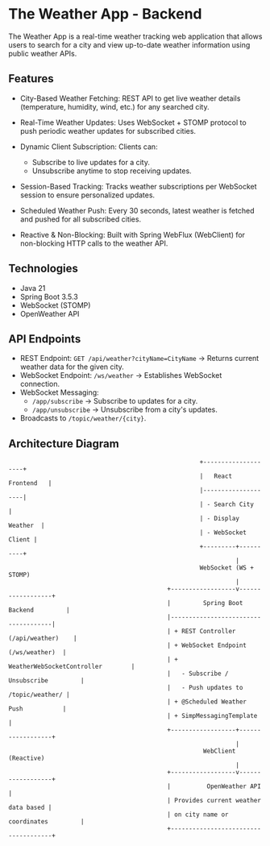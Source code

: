 # The Weather App - Backend
The Weather App is a real-time weather tracking web application that allows users to search for a city and view up-to-date weather information using public weather APIs. 

## Features
- City-Based Weather Fetching:
REST API to get live weather details (temperature, humidity, wind, etc.) for any searched city.

- Real-Time Weather Updates:
Uses WebSocket + STOMP protocol to push periodic weather updates for subscribed cities.

- Dynamic Client Subscription:
Clients can:
  - Subscribe to live updates for a city.
  - Unsubscribe anytime to stop receiving updates.

- Session-Based Tracking:
Tracks weather subscriptions per WebSocket session to ensure personalized updates.

- Scheduled Weather Push:
Every 30 seconds, latest weather is fetched and pushed for all subscribed cities.

- Reactive & Non-Blocking:
Built with Spring WebFlux (WebClient) for non-blocking HTTP calls to the weather API.

## Technologies
- Java 21
- Spring Boot 3.5.3
- WebSocket (STOMP)
- OpenWeather API

## API Endpoints
- REST Endpoint:
`GET /api/weather?cityName=CityName`
→ Returns current weather data for the given city.
- WebSocket Endpoint:
`/ws/weather`
→ Establishes WebSocket connection.
- WebSocket Messaging:
  - `/app/subscribe` → Subscribe to updates for a city.
  - `/app/unsubscribe` → Unsubscribe from a city's updates.
- Broadcasts to `/topic/weather/{city}`.

## Architecture Diagram

                                                         +--------------------+
                                                         |   React Frontend   |
                                                         |--------------------|
                                                         | - Search City      |
                                                         | - Display Weather  |
                                                         | - WebSocket Client |
                                                         +---------+----------+
                                                                   |
                                                         WebSocket (WS + STOMP)
                                                                   |
                                                +------------------v------------------+
                                                |         Spring Boot Backend         |
                                                |-------------------------------------|
                                                | + REST Controller (/api/weather)    |
                                                | + WebSocket Endpoint (/ws/weather)  |
                                                | + WeatherWebSocketController        |
                                                |   - Subscribe / Unsubscribe         |
                                                |   - Push updates to /topic/weather/ |
                                                | + @Scheduled Weather Push           |
                                                | + SimpMessagingTemplate             |
                                                +------------------+------------------+
                                                                   |
                                                          WebClient (Reactive)
                                                                   |
                                                +------------------v------------------+
                                                |          OpenWeather API            |
                                                | Provides current weather data based |
                                                | on city name or coordinates         |
                                                +-------------------------------------+



